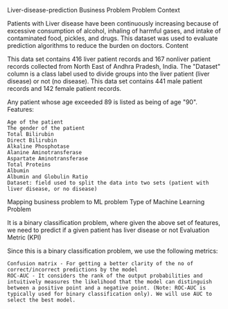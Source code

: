 Liver-disease-prediction
Business Problem
Problem Context

Patients with Liver disease have been continuously increasing because of excessive consumption of alcohol, inhaling of harmful gases, and intake of contaminated food, pickles, and drugs. This dataset was used to evaluate prediction algorithms to reduce the burden on doctors.
Content

This data set contains 416 liver patient records and 167 nonliver patient records collected from North East of Andhra Pradesh, India. The "Dataset" column is a class label used to divide groups into the liver patient (liver disease) or not (no disease). This data set contains 441 male patient records and 142 female patient records.

Any patient whose age exceeded 89 is listed as being of age "90".
Features:

    Age of the patient
    The gender of the patient
    Total Bilirubin
    Direct Bilirubin
    Alkaline Phosphotase
    Alanine Aminotransferase
    Aspartate Aminotransferase
    Total Proteins
    Albumin
    Albumin and Globulin Ratio
    Dataset: field used to split the data into two sets (patient with liver disease, or no disease)

Mapping business problem to ML problem
Type of Machine Learning Problem

It is a binary classification problem, where given the above set of features, we need to predict if a given patient has liver disease or not
Evaluation Metric (KPI)

Since this is a binary classification problem, we use the following metrics:

    Confusion matrix - For getting a better clarity of the no of correct/incorrect predictions by the model
    ROC-AUC - It considers the rank of the output probabilities and intuitively measures the likelihood that the model can distinguish between a positive point and a negative point. (Note: ROC-AUC is typically used for binary classification only). We will use AUC to select the best model.
